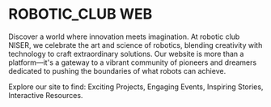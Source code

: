 # ROBOTIC_CLUB WEB

Discover a world where innovation meets imagination. At robotic club NISER, we celebrate the art and science of robotics, 
blending creativity with technology to craft extraordinary solutions.
Our website is more than a platform—it's a gateway to a vibrant community of pioneers and dreamers dedicated to pushing the boundaries of what robots can achieve.

Explore our site to find:
          Exciting Projects,
          Engaging Events,
          Inspiring Stories,
          Interactive Resources.
